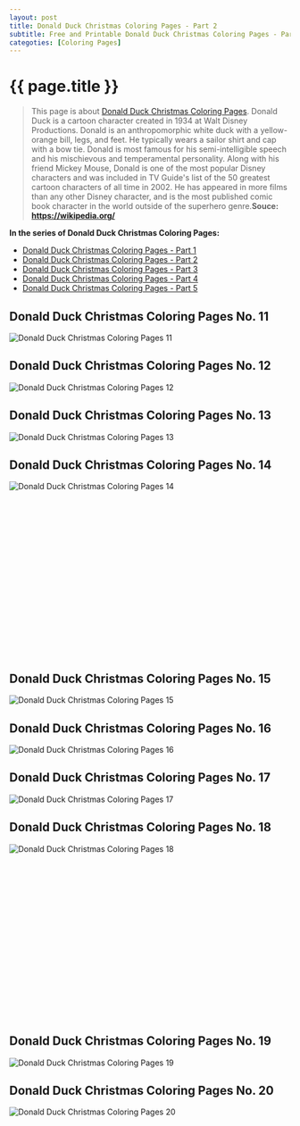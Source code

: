 ```yaml
---
layout: post
title: Donald Duck Christmas Coloring Pages - Part 2
subtitle: Free and Printable Donald Duck Christmas Coloring Pages - Part 2
categoties: [Coloring Pages]
---
```

{{ page.title }}
================
> This page is about [Donald Duck Christmas Coloring Pages](https://hoanghabelle.github.io/). Donald Duck is a cartoon character created in 1934 at Walt Disney Productions. Donald is an anthropomorphic white duck with a yellow-orange bill, legs, and feet. He typically wears a sailor shirt and cap with a bow tie. Donald is most famous for his semi-intelligible speech and his mischievous and temperamental personality. Along with his friend Mickey Mouse, Donald is one of the most popular Disney characters and was included in TV Guide's list of the 50 greatest cartoon characters of all time in 2002. He has appeared in more films than any other Disney character, and is the most published comic book character in the world outside of the superhero genre.__Souce: https://wikipedia.org/__

**In the series of Donald Duck Christmas Coloring Pages:**

* [Donald Duck Christmas Coloring Pages - Part 1](https://hoanghabelle.github.io/2017/11/17/Donald-Duck-Christmas-Coloring-Pages-part-1.html)
* [Donald Duck Christmas Coloring Pages - Part 2](https://hoanghabelle.github.io/2017/11/17/Donald-Duck-Christmas-Coloring-Pages-part-2.html)
* [Donald Duck Christmas Coloring Pages - Part 3](https://hoanghabelle.github.io/2017/11/17/Donald-Duck-Christmas-Coloring-Pages-part-3.html)
* [Donald Duck Christmas Coloring Pages - Part 4](https://hoanghabelle.github.io/2017/11/17/Donald-Duck-Christmas-Coloring-Pages-part-4.html)
* [Donald Duck Christmas Coloring Pages - Part 5](https://hoanghabelle.github.io/2017/11/17/Donald-Duck-Christmas-Coloring-Pages-part-5.html)
## Donald Duck Christmas Coloring Pages No. 11
![Donald Duck Christmas Coloring Pages 11](https://hoanghabelle.github.io/img2/Donald-Duck-Christmas-Coloring-Pages%20(11).jpg "Donald Duck Christmas Coloring Pages 11")

## Donald Duck Christmas Coloring Pages No. 12
![Donald Duck Christmas Coloring Pages 12](https://hoanghabelle.github.io/img2/Donald-Duck-Christmas-Coloring-Pages%20(12).jpg "Donald Duck Christmas Coloring Pages 12")

## Donald Duck Christmas Coloring Pages No. 13
![Donald Duck Christmas Coloring Pages 13](https://hoanghabelle.github.io/img2/Donald-Duck-Christmas-Coloring-Pages%20(13).jpg "Donald Duck Christmas Coloring Pages 13")

## Donald Duck Christmas Coloring Pages No. 14
![Donald Duck Christmas Coloring Pages 14](https://hoanghabelle.github.io/img2/Donald-Duck-Christmas-Coloring-Pages%20(14).jpg "Donald Duck Christmas Coloring Pages 14")

<script async src="//pagead2.googlesyndication.com/pagead/js/adsbygoogle.js"></script><!-- Texxtonly --><ins class="adsbygoogle" style="display:inline-block;width:336px;height:280px" data-ad-client="ca-pub-6753140515841889" data-ad-slot="3207852233"></ins><script>(adsbygoogle = window.adsbygoogle || []).push({}); </script>

## Donald Duck Christmas Coloring Pages No. 15
![Donald Duck Christmas Coloring Pages 15](https://hoanghabelle.github.io/img2/Donald-Duck-Christmas-Coloring-Pages%20(15).jpg "Donald Duck Christmas Coloring Pages 15")

## Donald Duck Christmas Coloring Pages No. 16
![Donald Duck Christmas Coloring Pages 16](https://hoanghabelle.github.io/img2/Donald-Duck-Christmas-Coloring-Pages%20(16).jpg "Donald Duck Christmas Coloring Pages 16")

## Donald Duck Christmas Coloring Pages No. 17
![Donald Duck Christmas Coloring Pages 17](https://hoanghabelle.github.io/img2/Donald-Duck-Christmas-Coloring-Pages%20(17).jpg "Donald Duck Christmas Coloring Pages 17")

## Donald Duck Christmas Coloring Pages No. 18
![Donald Duck Christmas Coloring Pages 18](https://hoanghabelle.github.io/img2/Donald-Duck-Christmas-Coloring-Pages%20(18).jpg "Donald Duck Christmas Coloring Pages 18")

<script async src="//pagead2.googlesyndication.com/pagead/js/adsbygoogle.js"></script><!-- Texxtonly --><ins class="adsbygoogle" style="display:inline-block;width:336px;height:280px" data-ad-client="ca-pub-6753140515841889" data-ad-slot="3207852233"></ins><script>(adsbygoogle = window.adsbygoogle || []).push({}); </script>

## Donald Duck Christmas Coloring Pages No. 19
![Donald Duck Christmas Coloring Pages 19](https://hoanghabelle.github.io/img2/Donald-Duck-Christmas-Coloring-Pages%20(19).jpg "Donald Duck Christmas Coloring Pages 19")

## Donald Duck Christmas Coloring Pages No. 20
![Donald Duck Christmas Coloring Pages 20](https://hoanghabelle.github.io/img2/Donald-Duck-Christmas-Coloring-Pages%20(20).jpg "Donald Duck Christmas Coloring Pages 20")

